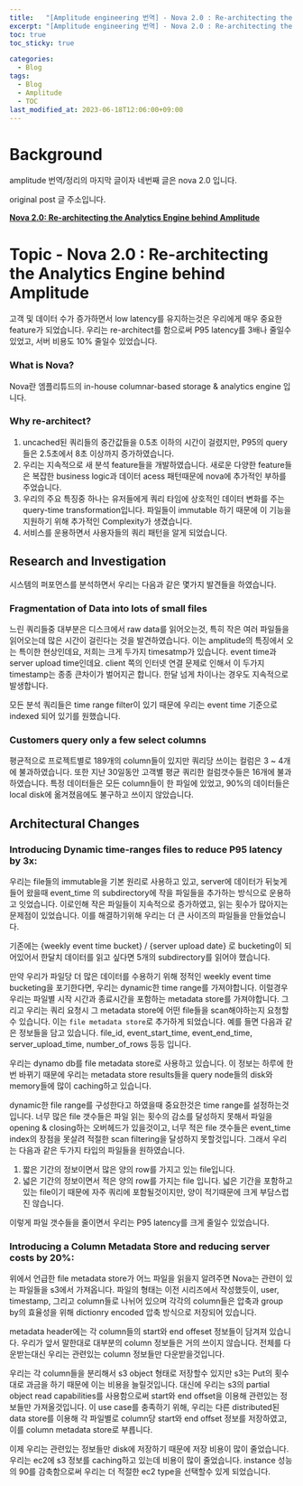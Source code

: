 ```yaml
---
title:   "[Amplitude engineering 번역] - Nova 2.0 : Re-architecting the Analytics Engine behind Amplitude"
excerpt: "[Amplitude engineering 번역] - Nova 2.0 : Re-architecting the Analytics Engine behind Amplitude"
toc: true
toc_sticky: true

categories:
  - Blog
tags:
  - Blog
  - Amplitude
  - TOC
last_modified_at: 2023-06-18T12:06:00+09:00
---
```


# Background

amplitude 번역/정리의 마지막 글이자 네번째 글은 nova 2.0 입니다.

original post 글 주소입니다.

**[Nova 2.0: Re-architecting the Analytics Engine behind Amplitude](https://amplitude.engineering/nova-2-0-re-architecting-the-analytics-engine-behind-amplitude-55568420dce7)**

# Topic - Nova 2.0 : Re-architecting the Analytics Engine behind Amplitude

고객 및 데이터 수가 증가하면서 low latency를 유지하는것은 우리에게 매우 중요한 feature가 되었습니다.
우리는 re-architect를 함으로써 P95 latency를 3배나 줄일수 있었고, 서버 비용도 10% 줄일수 있었습니다.

### What is Nova?

Nova란 엠플리튜드의 in-house columnar-based storage & analytics engine 입니다. 

### Why re-architect?

1. uncached된 쿼리들의 중간값들을 0.5초 이하의 시간이 걸렸지만, P95의 query들은 2.5초에서 8초 이상까지 증가하였습니다.
2. 우리는 지속적으로 새 분석 feature들을 개발하였습니다. 새로운 다양한 feature들은 복잡한 business logic과 데이터 acess 패턴때문에 nova에 추가적인 부하를 주었습니다.
3. 우리의 주요 특징중 하나는 유저들에게 쿼리 타임에 상호적인 데이터 변화를 주는 query-time transformation입니다. 파일들이 immutable 하기 때문에 이 기능을 지원하기 위해 추가적인 Complexity가 생겼습니다.
4. 서비스를 운용하면서 사용자들의 쿼리 패턴을 알게 되었습니다.

## Research and Investigation

시스템의 퍼포먼스를 분석하면서 우리는 다음과 같은 몇가지 발견들을 하였습니다.

### Fragmentation of Data into lots of small files

느린 쿼리들중 대부분은 디스크에서 raw data를 읽어오는것, 특히 작은 여러 파일들을 읽어오는데 많은 시간이 걸린다는 것을 발견하였습니다. 이는 amplitude의 특징에서 오는 특이한 현상인데요, 저희는 크게 두가지 timesatmp가 있습니다. event time과 server upload time인데요. client 쪽의 인터넷 연결 문제로 인해서 이 두가지 timestamp는 종종 큰차이가 벌어지곤 합니다. 한달 넘게 차이나는 경우도 지속적으로 발생합니다.

모든 분석 쿼리들은 time range filter이 있기 때문에 우리는 event time 기준으로 indexed 되어 있기를 원했습니다.

### Customers query only a few select columns

평균적으로 프로젝트별로 189개의 column들이 있지만 쿼리당 쓰이는 컬럼은 3 ~ 4개에 불과하였습니다. 또한 지난 30일동안 고객별 평균 쿼리한 컬럼갯수들은 16개에 불과하였습니다. 특정 데이터들은 모든 column들이 한 파일에 있었고, 90%의 데이터들은 local disk에 옮겨졌음에도 불구하고 쓰이지 않았습니다.

## Architectural Changes

### Introducing Dynamic time-ranges files to reduce P95 latency by 3x:

우리는 file들의 immutable을 기본 원리로 사용하고 있고, server에 데이터가 뒤늦게 들어 왔을때 event_time 의 subdirectory에 작을 파일들을 추가하는 방식으로 운용하고 잇었습니다. 이로인해 작은 파일들이 지속적으로 증가하였고, 읽는 횟수가 많아지는 문제점이 있었습니다. 이를 해결하기위해 우리는 더 큰 사이즈의 파일들을 만들었습니다.

기존에는 {weekly event time bucket} / {server upload date} 로 bucketing이 되어있어서 한달치 데이터를 읽고 싶다면 5개의 subdirectory를 읽어야 했습니다.

만약 우리가 파일당 더 많은 데이터를 수용하기 위해 정적인 weekly event time bucketing을 포기한다면, 우리는 dynamic한 time range를 가져야합니다. 이럴경우 우리는 파일별 시작 시간과 종료시간을 포함하는 metadata store를 가져야합니다. 그리고 우리는 쿼리 요청시 그 metadata store에 어떤 file들을 scan해야하는지 요청할수 있습니다. 이는 `file metadata store`로 추가하게 되었습니다. 예를 들면 다음과 같은 정보들을 담고 있습니다. file_id, event_start_time, event_end_time, server_upload_time, number_of_rows 등등 입니다.

우리는 dynamo db를 file metadata store로 사용하고 있습니다. 이 정보는 하루에 한번 바뀌기 때문에 우리는 metadata store results들을 query node들의 disk와 memory들에 많이 caching하고 있습니다.

dynamic한 file range를 구성한다고 하였을때 중요한것은 time range를 설정하는것입니다. 너무 많은 file 갯수들은 파일 읽는 횟수의 감소를 달성하지 못해서 파일을 opening & closing하는 오버헤드가 있을것이고, 너무 적은 file 갯수들은 event_time index의 장점을 못살려 적절한 scan filtering을 달성하지 못할것입니다. 그래서 우리는 다음과 같은 두가지 타입의 파일들을 원하였습니다.

1. 짧은 기간의 정보이면서 많은 양의 row를 가지고 있는 file입니다.
2. 넓은 기간의 정보이면서 적은 양의 row를 가지는 file 입니다. 넓은 기간을 포함하고 있는 file이기 때문에 자주 쿼리에 포함될것이지만, 양이 적기때문에 크게 부담스럽진 않습니다.

이렇게 파일 갯수들을 줄이면서 우리는 P95 latency를 크게 줄일수 있었습니다.

### Introducing a Column Metadata Store and reducing server costs by 20%:

위에서 언급한 file metadata store가 어느 파일을 읽을지 알려주면 Nova는 관련이 있는 파일들을 s3에서 가져옵니다. 파일의 형태는 이전 시리즈에서 작성했듯이, user, timestamp, 그리고 column들로 나뉘어 있으며 각각의 column들은 압축과 group by의 효율성을 위해 dictionry encoded 압축 방식으로 저장되어 있습니다.

metadata header에는 각 column들의 start와 end offeset 정보들이 담겨져 있습니다. 우리가 앞서 말한대로 대부분의 column 정보들은 거의 쓰이지 않습니다. 전체를 다운받는대신 우리는 관련있는 column 정보들만 다운받을것입니다. 

우리는 각 column들을 분리해서 s3 object 형태로 저장할수 있지만 s3는 Put의 횟수대로 과금을 하기 때문에 이는 비용을 늘릴것입니다. 대신에 우리는 s3의 partial object read capabilities를 사용함으로써 start와 end offset을 이용해 관련있는 정보들만 가져올것입니다. 이 use case를 충족하기 위해, 우리는 다른 distributed된 data store를 이용해 각 파일별로 column당 start와 end offset 정보를 저장하였고, 이를 column metadata store로 부릅니다. 

이제 우리는 관련있는 정보들만 disk에 저장하기 때문에 저장 비용이 많이 줄었습니다. 우리는 ec2에 s3 정보를 caching하고 있는데 비용이 많이 줄었습니다. instance 성능의 90를 감축함으로써 우리는 더 적절한 ec2 type을 선택할수 있게 되었습니다.